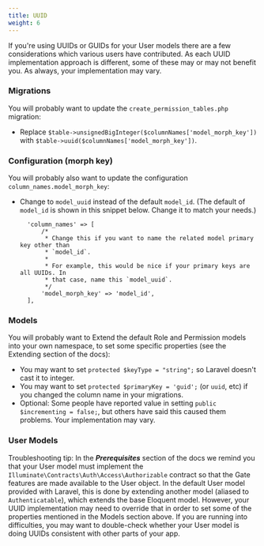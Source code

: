 ```yaml
---
title: UUID
weight: 6
---
```


If you're using UUIDs or GUIDs for your User models there are a few considerations which various users have contributed. As each UUID implementation approach is different, some of these may or may not benefit you. As always, your implementation may vary.

### Migrations
You will probably want to update the `create_permission_tables.php` migration:

- Replace `$table->unsignedBigInteger($columnNames['model_morph_key'])` with `$table->uuid($columnNames['model_morph_key'])`.


### Configuration (morph key)
You will probably also want to update the configuration `column_names.model_morph_key`:

- Change to `model_uuid` instead of the default `model_id`. (The default of `model_id` is shown in this snippet below. Change it to match your needs.)

        'column_names' => [    
            /*
             * Change this if you want to name the related model primary key other than
             * `model_id`.
             *
             * For example, this would be nice if your primary keys are all UUIDs. In
             * that case, name this `model_uuid`.
             */
            'model_morph_key' => 'model_id',
        ],

### Models
You will probably want to Extend the default Role and Permission models into your own namespace, to set some specific properties (see the Extending section of the docs):

- You may want to set `protected $keyType = "string";` so Laravel doesn't cast it to integer.
- You may want to set `protected $primaryKey = 'guid';` (or `uuid`, etc) if you changed the column name in your migrations.
- Optional: Some people have reported value in setting `public $incrementing = false;`, but others have said this caused them problems. Your implementation may vary.

### User Models
Troubleshooting tip: In the ***Prerequisites*** section of the docs we remind you that your User model must implement the `Illuminate\Contracts\Auth\Access\Authorizable` contract so that the Gate features are made available to the User object.
In the default User model provided with Laravel, this is done by extending another model (aliased to `Authenticatable`), which extends the base Eloquent model. However, your UUID implementation may need to override that in order to set some of the properties mentioned in the Models section above. If you are running into difficulties, you may want to double-check whether your User model is doing UUIDs consistent with other parts of your app.
